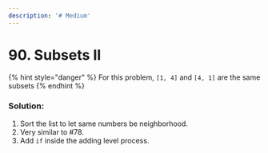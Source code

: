 ```yaml
---
description: '# Medium'
---
```


# 90. Subsets II

{% hint style="danger" %}
For this problem, `[1, 4]` and `[4, 1]` are the same subsets
{% endhint %}

### Solution:

1. Sort the list to let same numbers be neighborhood.
2. Very similar to \#78. 
3. Add `if` inside the adding level process.

